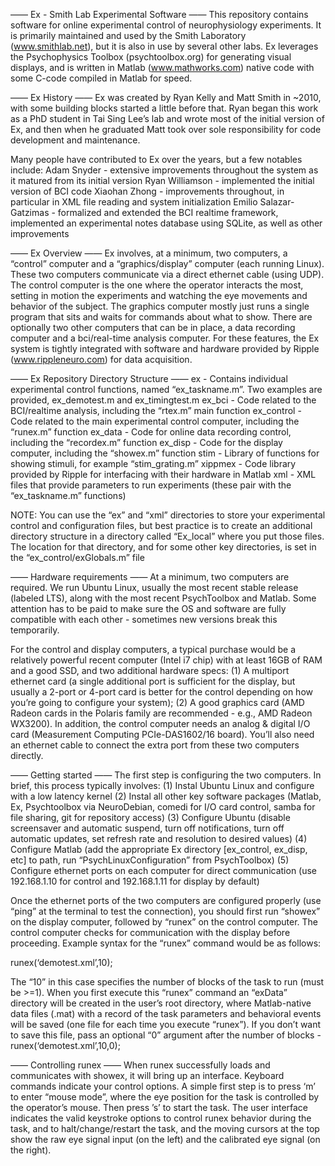 ——
Ex - Smith Lab Experimental Software
——
This repository contains software for online experimental control of neurophysiology experiments. It is primarily maintained and used by the Smith Laboratory (www.smithlab.net), but it is also in use by several other labs. Ex leverages the Psychophysics Toolbox (psychtoolbox.org) for generating visual displays, and is written in Matlab (www.mathworks.com) native code with some C-code compiled in Matlab for speed.

——
Ex History
——
Ex was created by Ryan Kelly and Matt Smith in ~2010, with some building blocks started a little before that. Ryan began this work as a PhD student in Tai Sing Lee’s lab and wrote most of the initial version of Ex, and then when he graduated Matt took over sole responsibility for code development and maintenance.

Many people have contributed to Ex over the years, but a few notables include:
Adam Snyder - extensive improvements throughout the system as it matured from its initial version
Ryan Williamson - implemented the initial version of BCI code
Xiaohan Zhong - improvements throughout, in particular in XML file reading and system initialization
Emilio Salazar-Gatzimas - formalized and extended the BCI realtime framework, implemented an experimental notes database using SQLite, as well as other improvements

——
Ex Overview
——
Ex involves, at a minimum, two computers, a “control” computer and a “graphics/display” computer (each running Linux). These two computers communicate via a direct ethernet cable (using UDP). The control computer is the one where the operator interacts the most, setting in motion the experiments and watching the eye movements and behavior of the subject. The graphics computer mostly just runs a single program that sits and waits for commands about what to show. There are optionally two other computers that can be in place, a data recording computer and a bci/real-time analysis computer. For these features, the Ex system is tightly integrated with software and hardware provided by Ripple (www.rippleneuro.com) for data acquisition.

——
Ex Repository Directory Structure
——
ex - Contains individual experimental control functions, named “ex_taskname.m”. Two examples are provided, ex_demotest.m and ex_timingtest.m
ex_bci - Code related to the BCI/realtime analysis, including the “rtex.m” main function
ex_control - Code related to the main experimental control computer, including the “runex.m” function
ex_data - Code for online data recording control, including the “recordex.m” function
ex_disp - Code for the display computer, including the “showex.m” function
stim - Library of functions for showing stimuli, for example “stim_grating.m”
xippmex - Code library provided by Ripple for interfacing with their hardware in Matlab
xml - XML files that provide parameters to run experiments (these pair with the “ex_taskname.m” functions)

NOTE: You can use the “ex” and “xml” directories to store your experimental control and configuration files, but best practice is to create an additional directory structure in a directory called “Ex_local” where you put those files. The location for that directory, and for some other key directories, is set in the “ex_control/exGlobals.m” file

——
Hardware requirements
——
At a minimum, two computers are required. We run Ubuntu Linux, usually the most recent stable release (labeled LTS), along with the most recent PsychToolbox and Matlab. Some attention has to be paid to make sure the OS and software are fully compatible with each other - sometimes new versions break this temporarily.

For the control and display computers, a typical purchase would be a relatively powerful recent computer (Intel i7 chip) with at least 16GB of RAM and a good SSD, and two additional hardware specs: (1) A multiport ethernet card (a single additional port is sufficient for the display, but usually a 2-port or 4-port card is better for the control depending on how you’re going to configure your system); (2) A good graphics card (AMD Radeon cards in the Polaris family are recommended - e.g., AMD Radeon WX3200). In addition, the control computer needs an analog & digital I/O card (Measurement Computing PCIe-DAS1602/16 board). You’ll also need an ethernet cable to connect the extra port from these two computers directly.

——
Getting started
——
The first step is configuring the two computers. In brief, this process typically involves:
(1) Instal Ubuntu Linux and configure with a low latency kernel
(2) Instal all other key software packages (Matlab, Ex, Psychtoolbox via NeuroDebian, comedi for I/O card control, samba for file sharing, git for repository access)
(3) Configure Ubuntu (disable screensaver and automatic suspend, turn off notifications, turn off automatic updates, set refresh rate and resolution to desired values)
(4) Configure Matlab (add the appropriate Ex directory [ex_control, ex_disp, etc] to path, run “PsychLinuxConfiguration” from PsychToolbox)
(5) Configure ethernet ports on each computer for direct communication (use 192.168.1.10 for control and 192.168.1.11 for display by default)

Once the ethernet ports of the two computers are configured properly (use “ping” at the terminal to test the connection), you should first run “showex” on the display computer, followed by “runex” on the control computer. The control computer checks for communication with the display before proceeding. Example syntax for the “runex” command would be as follows:

runex(‘demotest.xml’,10);

The “10” in this case specifies the number of blocks of the task to run (must be >=1). When you first execute this “runex” command an “exData” directory will be created in the user’s root directory, where Matlab-native data files (.mat) with a record of the task parameters and behavioral events will be saved (one file for each time you execute “runex”). If you don’t want to save this file, pass an optional “0” argument after the number of blocks - runex(‘demotest.xml’,10,0);

——
Controlling runex
——
When runex successfully loads and communicates with showex, it will bring up an interface. Keyboard commands indicate your control options. A simple first step is to press ‘m’ to enter “mouse mode”, where the eye position for the task is controlled by the operator’s mouse. Then press ’s’ to start the task. The user interface indicates the valid keystroke options to control runex behavior during the task, and to halt/change/restart the task, and the moving cursors at the top show the raw eye signal input (on the left) and the calibrated eye signal (on the right).
